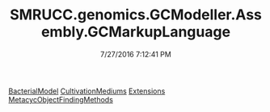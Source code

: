 ﻿---
title: SMRUCC.genomics.GCModeller.Assembly.GCMarkupLanguage
date: 7/27/2016 7:12:41 PM
---

[BacterialModel](T-SMRUCC.genomics.GCModeller.Assembly.GCMarkupLanguage.BacterialModel.html)
[CultivationMediums](T-SMRUCC.genomics.GCModeller.Assembly.GCMarkupLanguage.CultivationMediums.html)
[Extensions](T-SMRUCC.genomics.GCModeller.Assembly.GCMarkupLanguage.Extensions.html)
[MetacycObjectFindingMethods](T-SMRUCC.genomics.GCModeller.Assembly.GCMarkupLanguage.MetacycObjectFindingMethods.html)
